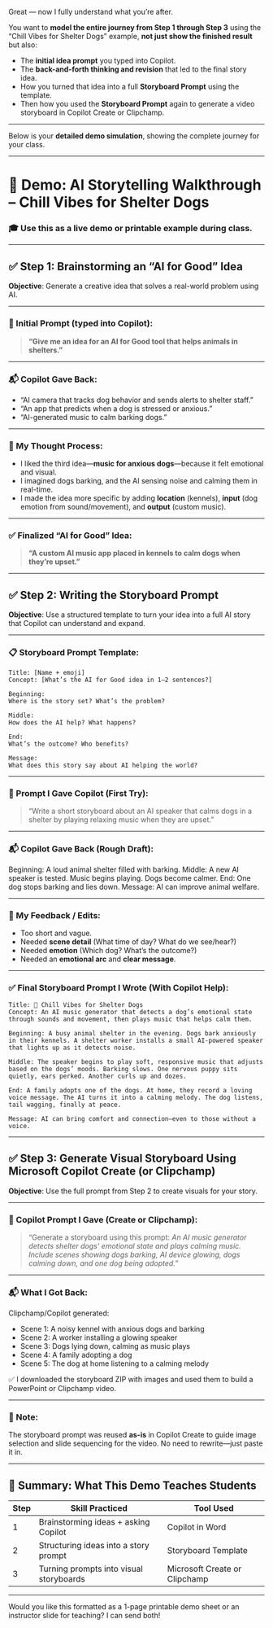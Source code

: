 Great — now I fully understand what you’re after.

You want to **model the entire journey from Step 1 through Step 3** using the “Chill Vibes for Shelter Dogs” example, **not just show the finished result** but also:

* The **initial idea prompt** you typed into Copilot.
* The **back-and-forth thinking and revision** that led to the final story idea.
* How you turned that idea into a full **Storyboard Prompt** using the template.
* Then how you used the **Storyboard Prompt** again to generate a video storyboard in Copilot Create or Clipchamp.

---

Below is your **detailed demo simulation**, showing the complete journey for your class.

---

# 🐶 **Demo: AI Storytelling Walkthrough – Chill Vibes for Shelter Dogs**

### 🎓 Use this as a live demo or printable example during class.

---

## ✅ **Step 1: Brainstorming an “AI for Good” Idea**

**Objective**: Generate a creative idea that solves a real-world problem using AI.

---

### 🧠 Initial Prompt (typed into Copilot):

> **“Give me an idea for an AI for Good tool that helps animals in shelters.”**

---

### 📬 Copilot Gave Back:

* “AI camera that tracks dog behavior and sends alerts to shelter staff.”
* “An app that predicts when a dog is stressed or anxious.”
* “AI-generated music to calm barking dogs.”

---

### 📝 My Thought Process:

* I liked the third idea—**music for anxious dogs**—because it felt emotional and visual.
* I imagined dogs barking, and the AI sensing noise and calming them in real-time.
* I made the idea more specific by adding **location** (kennels), **input** (dog emotion from sound/movement), and **output** (custom music).

---

### ✅ Finalized “AI for Good” Idea:

> **“A custom AI music app placed in kennels to calm dogs when they’re upset.”**

---

## ✅ **Step 2: Writing the Storyboard Prompt**

**Objective**: Use a structured template to turn your idea into a full AI story that Copilot can understand and expand.

---

### 📋 Storyboard Prompt Template:

```
Title: [Name + emoji]
Concept: [What’s the AI for Good idea in 1–2 sentences?]

Beginning:
Where is the story set? What’s the problem?

Middle:
How does the AI help? What happens?

End:
What’s the outcome? Who benefits?

Message:
What does this story say about AI helping the world?
```

---

### 🧠 Prompt I Gave Copilot (First Try):

> “Write a short storyboard about an AI speaker that calms dogs in a shelter by playing relaxing music when they are upset.”

---

### 📬 Copilot Gave Back (Rough Draft):

Beginning: A loud animal shelter filled with barking.
Middle: A new AI speaker is tested. Music begins playing. Dogs become calmer.
End: One dog stops barking and lies down.
Message: AI can improve animal welfare.

---

### 📝 My Feedback / Edits:

* Too short and vague.
* Needed **scene detail** (What time of day? What do we see/hear?)
* Needed **emotion** (Which dog? What’s the outcome?)
* Needed an **emotional arc** and **clear message**.

---

### ✅ Final Storyboard Prompt I Wrote (With Copilot Help):

```
Title: 🐶 Chill Vibes for Shelter Dogs  
Concept: An AI music generator that detects a dog’s emotional state through sounds and movement, then plays music that helps calm them.  

Beginning: A busy animal shelter in the evening. Dogs bark anxiously in their kennels. A shelter worker installs a small AI-powered speaker that lights up as it detects noise.  

Middle: The speaker begins to play soft, responsive music that adjusts based on the dogs’ moods. Barking slows. One nervous puppy sits quietly, ears perked. Another curls up and dozes.  

End: A family adopts one of the dogs. At home, they record a loving voice message. The AI turns it into a calming melody. The dog listens, tail wagging, finally at peace.  

Message: AI can bring comfort and connection—even to those without a voice.
```

---

## ✅ **Step 3: Generate Visual Storyboard Using Microsoft Copilot Create (or Clipchamp)**

**Objective**: Use the full prompt from Step 2 to create visuals for your story.

---

### 🧠 Copilot Prompt I Gave (Create or Clipchamp):

> “Generate a storyboard using this prompt:
> *An AI music generator detects shelter dogs' emotional state and plays calming music. Include scenes showing dogs barking, AI device glowing, dogs calming down, and one dog being adopted.*”

---

### 📬 What I Got Back:

Clipchamp/Copilot generated:

* Scene 1: A noisy kennel with anxious dogs and barking
* Scene 2: A worker installing a glowing speaker
* Scene 3: Dogs lying down, calming as music plays
* Scene 4: A family adopting a dog
* Scene 5: The dog at home listening to a calming melody

✅ I downloaded the storyboard ZIP with images and used them to build a PowerPoint or Clipchamp video.

---

### 🎥 Note:

The storyboard prompt was reused **as-is** in Copilot Create to guide image selection and slide sequencing for the video. No need to rewrite—just paste it in.

---

## 🧩 Summary: What This Demo Teaches Students

| Step | Skill Practiced                         | Tool Used                     |
| ---- | --------------------------------------- | ----------------------------- |
| 1    | Brainstorming ideas + asking Copilot    | Copilot in Word               |
| 2    | Structuring ideas into a story prompt   | Storyboard Template           |
| 3    | Turning prompts into visual storyboards | Microsoft Create or Clipchamp |

---

Would you like this formatted as a 1-page printable demo sheet or an instructor slide for teaching? I can send both!

